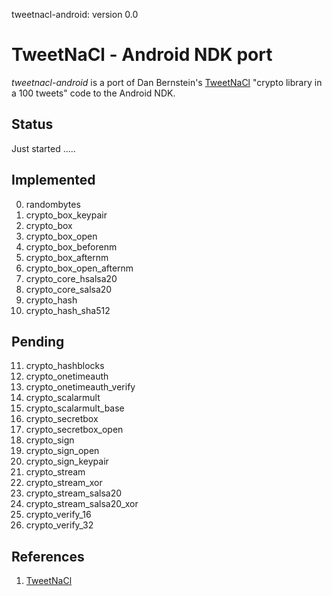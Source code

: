 tweetnacl-android: version 0.0

# TweetNaCl - Android NDK port

*tweetnacl-android* is a port of Dan Bernstein's [TweetNaCl][tweetnacl] "crypto library in a 100 tweets" code to 
the Android NDK.

Status
------
Just started .....

Implemented
-----------
0. randombytes
1.  crypto_box_keypair
2.  crypto_box
3.  crypto_box_open
4.  crypto_box_beforenm
5.  crypto_box_afternm
6.  crypto_box_open_afternm
7.  crypto_core_hsalsa20
8.  crypto_core_salsa20
9.  crypto_hash
10. crypto_hash_sha512

Pending
-------
11. crypto_hashblocks
12. crypto_onetimeauth
13. crypto_onetimeauth_verify
14. crypto_scalarmult
15. crypto_scalarmult_base
16. crypto_secretbox
17. crypto_secretbox_open
18. crypto_sign
19. crypto_sign_open
20. crypto_sign_keypair
21. crypto_stream
22. crypto_stream_xor
23. crypto_stream_salsa20
24. crypto_stream_salsa20_xor
25. crypto_verify_16
26. crypto_verify_32

References
----------

1. [TweetNaCl][tweetnacl]

[tweetnacl]: http://tweetnacl.cr.yp.to
